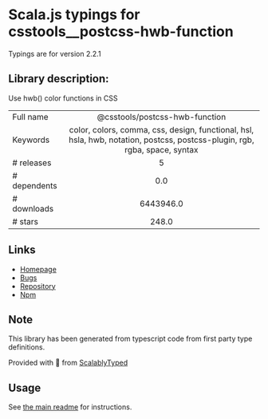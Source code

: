 
# Scala.js typings for csstools__postcss-hwb-function

Typings are for version 2.2.1

## Library description:
Use hwb() color functions in CSS

|                    |                 |
| ------------------ | :-------------: |
| Full name          | @csstools/postcss-hwb-function |
| Keywords           | color, colors, comma, css, design, functional, hsl, hsla, hwb, notation, postcss, postcss-plugin, rgb, rgba, space, syntax |
| # releases         | 5 |
| # dependents       | 0.0 |
| # downloads        | 6443946.0 |
| # stars            | 248.0 |

## Links
- [Homepage](https://github.com/csstools/postcss-plugins/tree/main/plugins/postcss-hwb-function#readme)
- [Bugs](https://github.com/csstools/postcss-plugins/issues)
- [Repository](https://github.com/csstools/postcss-plugins)
- [Npm](https://www.npmjs.com/package/%40csstools%2Fpostcss-hwb-function)
    


## Note
This library has been generated from typescript code from first party type definitions.

Provided with :purple_heart: from [ScalablyTyped](https://github.com/oyvindberg/ScalablyTyped)

## Usage
See [the main readme](../../readme.md) for instructions.


